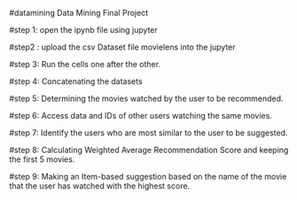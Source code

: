 #datamining
Data Mining Final Project

#step 1:
open the ipynb file using jupyter

#step2 :
upload the csv Dataset file movielens into the jupyter

#step 3:
Run the cells one after the other.

#step 4:
Concatenating the  datasets

#step 5:
Determining the movies watched by the user to be recommended.

#step 6:
Access data and IDs of other users watching the same movies.

#step 7:
Identify the users who are most similar to the user to be suggested.

#step 8:
Calculating Weighted Average Recommendation Score and keeping the first 5 movies.

#step 9:
Making an Item-based suggestion based on the name of the movie that the user has watched with the highest score.

